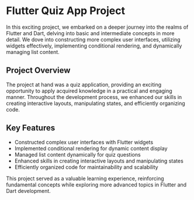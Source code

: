 # Flutter Quiz App Project

In this exciting project, we embarked on a deeper journey into the realms of Flutter and Dart, delving into basic and intermediate concepts in more detail. We dove into constructing more complex user interfaces, utilizing widgets effectively, implementing conditional rendering, and dynamically managing list content.

## Project Overview

The project at hand was a quiz application, providing an exciting opportunity to apply acquired knowledge in a practical and engaging manner. Throughout the development process, we enhanced our skills in creating interactive layouts, manipulating states, and efficiently organizing code.

## Key Features

- Constructed complex user interfaces with Flutter widgets
- Implemented conditional rendering for dynamic content display
- Managed list content dynamically for quiz questions
- Enhanced skills in creating interactive layouts and manipulating states
- Efficiently organized code for maintainability and scalability

This project served as a valuable learning experience, reinforcing fundamental concepts while exploring more advanced topics in Flutter and Dart development.

